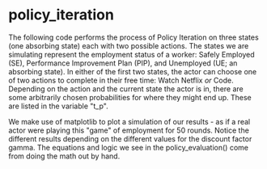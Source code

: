 # policy_iteration
The following code performs the process of Policy Iteration on three states (one absorbing state) each with two possible actions. The states we are simulating represent the employment status of a worker: Safely Employed (SE), Performance Improvement Plan (PIP), and Unemployed (UE; an absorbing state). In either of the first two states, the actor can choose one of two actions to complete in their free time: Watch Netflix _or_ Code. Depending on the action and the current state the actor is in, there are some arbitrarily chosen probabilities for where they might end up. These are listed in the variable "t_p".

We make use of matplotlib to plot a simulation of our results - as if a real actor were playing this "game" of employment for 50 rounds. Notice the different results depending on the different values for the discount factor gamma. The equations and logic we see in the policy_evaluation() come from doing the math out by hand.
